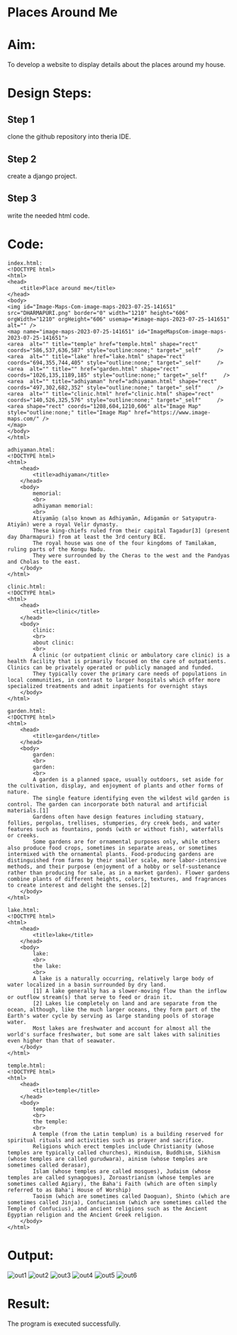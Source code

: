 # Places Around Me
# Aim:
To develop a website to display details about the places around my house.

# Design Steps:
## Step 1
clone the github repository into theria IDE.
## Step 2
create a django project.
## Step 3
write the needed html code.

# Code:
```
index.html:
<!DOCTYPE html>
<html>
<head>
    <title>Place around me</title>
</head>
<body>
<img id="Image-Maps-Com-image-maps-2023-07-25-141651" src="DHARMAPURI.png" border="0" width="1210" height="606" orgWidth="1210" orgHeight="606" usemap="#image-maps-2023-07-25-141651" alt="" />
<map name="image-maps-2023-07-25-141651" id="ImageMapsCom-image-maps-2023-07-25-141651">
<area  alt="" title="temple" href="temple.html" shape="rect" coords="586,537,636,587" style="outline:none;" target="_self"     />
<area  alt="" title="lake" href="lake.html" shape="rect" coords="694,355,744,405" style="outline:none;" target="_self"     />
<area  alt="" title="" href="garden.html" shape="rect" coords="1026,135,1189,185" style="outline:none;" target="_self"     />
<area  alt="" title="adhiyaman" href="adhiyaman.html" shape="rect" coords="497,302,682,352" style="outline:none;" target="_self"     />
<area  alt="" title="clinic.html" href="clinic.html" shape="rect" coords="140,526,325,576" style="outline:none;" target="_self"     />
<area shape="rect" coords="1208,604,1210,606" alt="Image Map" style="outline:none;" title="Image Map" href="https://www.image-maps.com/" />
</map>
</body>
</html>

adhiyaman.html:
<!DOCTYPE html>
<html>
    <head>
        <title>adhiyaman</title>
    </head>
    <body>
        memorial:
        <br>
        adhiyaman memorial:
        <br>
        Atiyamāṉ (also known as Adhiyamān, Adigamān or Satyaputra-Atiyān) were a royal Velir dynasty. 
        These king-chiefs ruled from their capital Tagadur[3] (present day Dharmapuri) from at least the 3rd century BCE.
        The royal house was one of the four kingdoms of Tamilakam, ruling parts of the Kongu Nadu.
        They were surrounded by the Cheras to the west and the Pandyas and Cholas to the east. 
    </body>
</html>

clinic.html:
<!DOCTYPE html>
<html>
    <head>
        <title>clinic</title>
    </head>
    <body>
        clinic:
        <br>
        about clinic:
        <br>
        A clinic (or outpatient clinic or ambulatory care clinic) is a health facility that is primarily focused on the care of outpatients. Clinics can be privately operated or publicly managed and funded.
        They typically cover the primary care needs of populations in local communities, in contrast to larger hospitals which offer more specialized treatments and admit inpatients for overnight stays
    </body>
</html>

garden.html:
<!DOCTYPE html>
<html>
    <head>
        <title>garden</title>
    </head>
    <body>
        garden:
        <br>
        garden:
        <br>
        A garden is a planned space, usually outdoors, set aside for the cultivation, display, and enjoyment of plants and other forms of nature. 
        The single feature identifying even the wildest wild garden is control. The garden can incorporate both natural and artificial materials.[1]
        Gardens often have design features including statuary, follies, pergolas, trellises, stumperies, dry creek beds, and water features such as fountains, ponds (with or without fish), waterfalls or creeks. 
        Some gardens are for ornamental purposes only, while others also produce food crops, sometimes in separate areas, or sometimes intermixed with the ornamental plants. Food-producing gardens are distinguished from farms by their smaller scale, more labor-intensive methods, and their purpose (enjoyment of a hobby or self-sustenance rather than producing for sale, as in a market garden). Flower gardens combine plants of different heights, colors, textures, and fragrances to create interest and delight the senses.[2] 
    </body>
</html>

lake.html:
<!DOCTYPE html>
<html>
    <head>
        <title>lake</title>
    </head>
    <body>
        lake:
        <br>
        the lake:
        <br>
        A lake is a naturally occurring, relatively large body of water localized in a basin surrounded by dry land.
        [1] A lake generally has a slower-moving flow than the inflow or outflow stream(s) that serve to feed or drain it.
        [2] Lakes lie completely on land and are separate from the ocean, although, like the much larger oceans, they form part of the Earth's water cycle by serving as large standing pools of storage water. 
        Most lakes are freshwater and account for almost all the world's surface freshwater, but some are salt lakes with salinities even higher than that of seawater. 
    </body>
</html>

temple.html:
<!DOCTYPE html>
<html>
    <head>
        <title>temple</title>
    </head>
    <body>
        temple:
        <br>
        the temple:
        <br>
        A temple (from the Latin templum) is a building reserved for spiritual rituals and activities such as prayer and sacrifice. 
        Religions which erect temples include Christianity (whose temples are typically called churches), Hinduism, Buddhism, Sikhism (whose temples are called gurudwara), ainism (whose temples are sometimes called derasar), 
        Islam (whose temples are called mosques), Judaism (whose temples are called synagogues), Zoroastrianism (whose temples are sometimes called Agiary), the Baha'i Faith (which are often simply referred to as Baha'i House of Worship) 
        Taoism (which are sometimes called Daoguan), Shinto (which are sometimes called Jinja), Confucianism (which are sometimes called the Temple of Confucius), and ancient religions such as the Ancient Egyptian religion and the Ancient Greek religion. 
    </body>
</html>
```

# Output:
![out1](https://github.com/KSTamilarasan17/Ex-04-webTech_imagemap/assets/138849236/87cfe8d3-2875-44a2-a778-1d001f203566)
![out2](https://github.com/KSTamilarasan17/Ex-04-webTech_imagemap/assets/138849236/2b7ad354-c012-491b-8513-c5a70d388c72)
![out3](https://github.com/KSTamilarasan17/Ex-04-webTech_imagemap/assets/138849236/42392865-4154-462f-a19b-1df092073987)
![out4](https://github.com/KSTamilarasan17/Ex-04-webTech_imagemap/assets/138849236/a3b06a16-70d4-4495-a635-5142bfe9dc98)
![out5](https://github.com/KSTamilarasan17/Ex-04-webTech_imagemap/assets/138849236/c7e4d76b-9cfa-41f4-b04c-3cd0bd12febf)
![out6](https://github.com/KSTamilarasan17/Ex-04-webTech_imagemap/assets/138849236/063c72cc-256e-438e-879f-6c35f0c5815b)




# Result:
The program is executed successfully.
